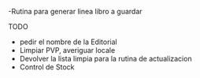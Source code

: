 ﻿-Rutina para generar linea libro a guardar

TODO
- pedir el nombre de la Editorial
- Limpiar PVP, averiguar locale
- Devolver la lista limpia para la rutina de actualizacion
- Control de Stock